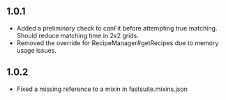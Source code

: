 ## 1.0.1
* Added a preliminary check to canFit before attempting true matching.  Should reduce matching  time in 2x2 grids.
* Removed the override for RecipeManager#getRecipes due to memory usage issues.
## 1.0.2
* Fixed a missing reference to a mixin in fastsuite.mixins.json